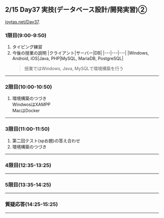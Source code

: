 ## 2/15 Day37 実技(データベース設計/開発実習)②
[joytas.net/Day37]().
### 1限目(9:00-9:50)
1. タイピング練習
1. 今後の授業の説明
	|クライアント|サーバー|DB|
	|---|---|---|
	|Windows, Android, iOS|Java, PHP|MySQL, MariaDB, PostgreSQL|
	> 授業ではWindows, Java, MySQLで環境構築を行う
---
### 2限目(10:00-10:50)
1. 環境構築のつづき  
	WindwosはXAMPP  
	MacはDocker
---
### 3限目(11:00-11:50)
1. 第二回テスト(spお題)の答え合わせ
1. 環境構築のつづき
---
### 4限目(12:35-13:25)
---
### 5限目(13:35-14:25)
---
### 質疑応答(14:25-15:25)
---
